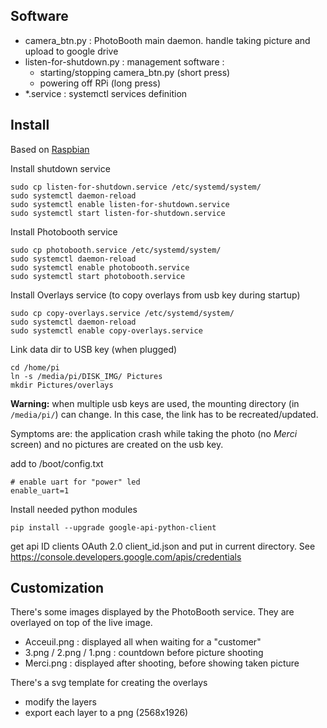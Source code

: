 ## Software
* camera_btn.py : PhotoBooth main daemon. handle taking picture and upload to google drive
* listen-for-shutdown.py : management software :
  * starting/stopping camera_btn.py (short press)
  * powering off RPi (long press)
* *.service : systemctl services definition

## Install

Based on [Raspbian](https://www.raspberrypi.org/downloads/raspbian/)

Install shutdown service

    sudo cp listen-for-shutdown.service /etc/systemd/system/
    sudo systemctl daemon-reload
    sudo systemctl enable listen-for-shutdown.service
    sudo systemctl start listen-for-shutdown.service

Install Photobooth service

    sudo cp photobooth.service /etc/systemd/system/
    sudo systemctl daemon-reload
    sudo systemctl enable photobooth.service
    sudo systemctl start photobooth.service

Install Overlays service (to copy overlays from usb key during startup)

    sudo cp copy-overlays.service /etc/systemd/system/
    sudo systemctl daemon-reload
    sudo systemctl enable copy-overlays.service

Link data dir to USB key (when plugged)

    cd /home/pi
    ln -s /media/pi/DISK_IMG/ Pictures
    mkdir Pictures/overlays

**Warning:** when multiple usb keys are used, the mounting directory (in `/media/pi/`) can change. In this case, the link has to be recreated/updated.

Symptoms are: the application crash while taking the photo (no *Merci* screen) and no pictures are created on the usb key.

add to /boot/config.txt

    # enable uart for "power" led
    enable_uart=1

Install needed python modules

    pip install --upgrade google-api-python-client

get api ID clients OAuth 2.0 client_id.json and put in current directory. See https://console.developers.google.com/apis/credentials

## Customization
There's some images displayed by the PhotoBooth service. They are overlayed on top of the live image.
* Acceuil.png : displayed all when waiting for a "customer"
* 3.png / 2.png / 1.png : countdown before picture shooting
* Merci.png : displayed after shooting, before showing taken picture

There's a svg template for creating the overlays
* modify the layers
* export each layer to a png (2568x1926)
